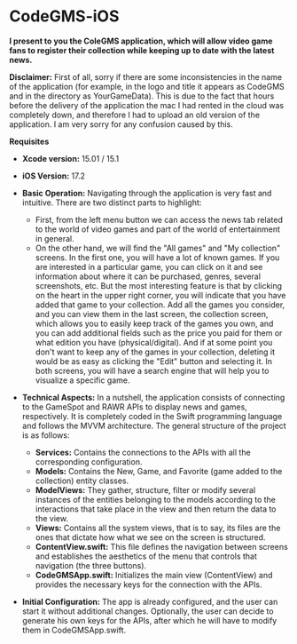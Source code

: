 # CodeGMS-iOS

**I present to you the ColeGMS application, which will allow video game fans to register their collection while keeping up to date with the latest news.**

**Disclaimer:** First of all, sorry if there are some inconsistencies in the name of the application (for example, in the logo and title it appears as CodeGMS and in the directory as YourGameData). This is due to the fact that hours before the delivery of the application the mac I had rented in the cloud was completely down, and therefore I had to upload an old version of the application. I am very sorry for any confusion caused by this.

**Requisites**
  - **Xcode version:** 15.01 / 15.1
  - **iOS Version:** 17.2

- **Basic Operation:**
  Navigating through the application is very fast and intuitive. There are two distinct parts to highlight:
    - First, from the left menu button we can access the news tab related to the world of video games and part of the world of entertainment in general.
    - On the other hand, we will find the "All games" and "My collection" screens. In the first one, you will have a lot of known games. If you are interested in a particular game, you can click on it and see information about where it can be purchased, genres, several screenshots, etc. But the most interesting feature is that by clicking on the heart in the upper right corner, you will indicate that you have added that game to your collection. Add all the games you consider, and you can view them in the last screen, the collection screen, which allows you to easily keep track of the games you own, and you can add additional fields such as the price you paid for them or what edition you have (physical/digital). And if at some point you don't want to keep any of the games in your collection, deleting it would be as easy as clicking the "Edit" button and selecting it. In both screens, you will have a search engine that will help you to visualize a specific game.

- **Technical Aspects:**
  In a nutshell, the application consists of connecting to the GameSpot and RAWR APIs to display news and games, respectively. It is completely coded in the Swift programming language and follows the MVVM architecture. The general structure of the project is as follows:

  - **Services:** Contains the connections to the APIs with all the corresponding configuration.
  - **Models:** Contains the New, Game, and Favorite (game added to the collection) entity classes.
  - **ModelViews:** They gather, structure, filter or modify several instances of the entities belonging to the models according to the interactions that take place in the view and then return the data to the view.
  - **Views:** Contains all the system views, that is to say, its files are the ones that dictate how what we see on the screen is structured.
  - **ContentView.swift:** This file defines the navigation between screens and establishes the aesthetics of the menu that controls that navigation (the three buttons).
  - **CodeGMSApp.swift:** Initializes the main view (ContentView) and provides the necessary keys for the connection with the APIs.

- **Initial Configuration:**
  The app is already configured, and the user can start it without additional changes. Optionally, the user can decide to generate his own keys for the APIs, after which he will have to modify them in CodeGMSApp.swift.
